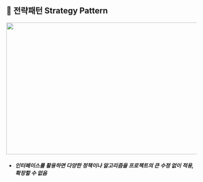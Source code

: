 ## :pushpin: 전략패턴 Strategy Pattern


<img src="https://user-images.githubusercontent.com/74708028/110081950-07a73400-7dd0-11eb-94f1-ff8d722b1bba.jpg" width="550" height="350"/>


* ##### 인터페이스를 활용하면 다양한 정책이나 알고리즘을 프로젝트의 큰 수정 없이 적용, 확장할 수 없음
